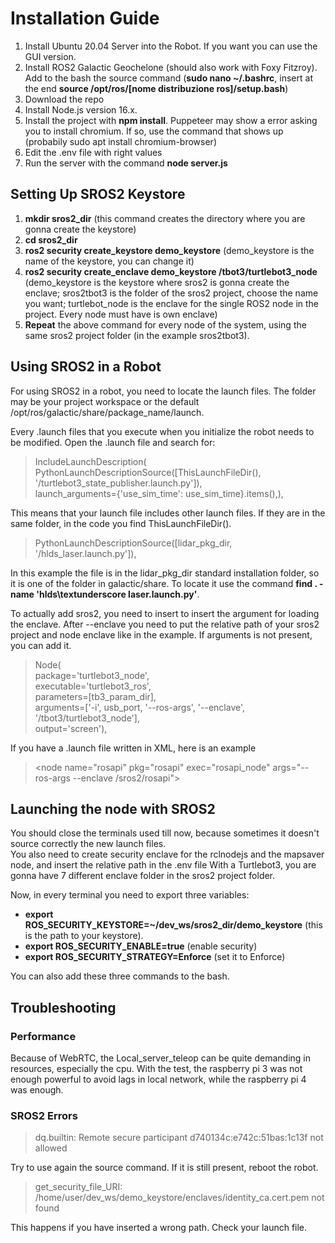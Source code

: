 # Installation Guide
1. Install Ubuntu 20.04 Server into the Robot. If you want you can use the GUI version.
2. Install ROS2 Galactic Geochelone (should also work with Foxy Fitzroy). Add to the bash the source command (**sudo nano ~/.bashrc**, insert at the end **source /opt/ros/[nome distribuzione ros]/setup.bash**)
3. Download the repo
4. Install Node.js version 16.x.
5. Install the project with **npm install**. Puppeteer may show a error asking you to install chromium. If so, use the command that shows up (probabily sudo apt install chromium-browser)
6. Edit the .env file with right values
7. Run the server with the command **node server.js**
## Setting Up SROS2 Keystore
1. **mkdir sros2_dir** (this command creates the directory where you are gonna create the keystore)
2. **cd sros2_dir**
3. **ros2 security create_keystore demo_keystore** (demo_keystore is the name of the keystore, you can change it)
4. **ros2 security create_enclave demo_keystore /tbot3/turtlebot3_node** 
(demo_keystore is the keystore where sros2 is gonna create the enclave; sros2tbot3 is the folder of the sros2 project, choose the name you want;
turtlebot_node is the enclave for the single ROS2 node in the project. Every node must have is own enclave)
5. **Repeat** the above command for every node of the system, using the same sros2 project folder (in the example sros2tbot3).
## Using SROS2 in a Robot
For using SROS2 in a robot, you need to locate the launch files. The folder may be your project workspace or the default /opt/ros/galactic/share/package_name/launch.

Every .launch files that you execute when you initialize the robot needs to be modified.
Open the .launch file and search for:
> IncludeLaunchDescription(  
> PythonLaunchDescriptionSource([ThisLaunchFileDir(), '/turtlebot3_state_publisher.launch.py']),  
> launch_arguments={'use_sim_time': use_sim_time}.items(),),

This means that your launch file includes other launch files. If they are in the same folder, in the code you find ThisLaunchFileDir().
> PythonLaunchDescriptionSource([lidar_pkg_dir, '/hlds_laser.launch.py']),

In this example the file is in the lidar_pkg_dir standard installation folder, so it is one of the folder in galactic/share. 
To locate it use the command **find . -name 'hlds\textunderscore laser.launch.py'**.

To actually add sros2, you need to insert to insert the argument for loading the enclave. 
After --enclave you need to put the relative path of your sros2 project and node enclave like in the example.
If arguments is not present, you can add it.

> Node(  
> package='turtlebot3_node',  
> executable='turtlebot3_ros',  
> parameters=[tb3_param_dir],  
> arguments=['-i', usb_port, '--ros-args', '--enclave', '/tbot3/turtlebot3_node'],  
> output='screen'),

If you have a .launch file written in XML, here is an example
> \<node name="rosapi" pkg="rosapi" exec="rosapi_node" args="--ros-args --enclave /sros2/rosapi"\>

## Launching the node with SROS2
You should close the terminals used till now, because sometimes it doesn't source correctly the new launch files.  
You also need to create security enclave for the rclnodejs and the mapsaver node, and insert the relative path in the .env file
With a Turtlebot3, you are gonna have 7 different enclave folder in the sros2 project folder.

Now, in every terminal you need to export three variables:
- **export ROS_SECURITY_KEYSTORE=~/dev_ws/sros2_dir/demo_keystore** (this is the path to your keystore).
- **export ROS_SECURITY_ENABLE=true** (enable security)
- **export ROS_SECURITY_STRATEGY=Enforce** (set it to Enforce)

You can also add these three commands to the bash.

## Troubleshooting
### Performance
Because of WebRTC, the Local_server_teleop can be quite demanding in resources, especially the cpu.
With the test, the raspberry pi 3 was not enough powerful to avoid lags in local network, while the raspberry pi 4 was enough.

### SROS2 Errors

> dq.builtin: Remote secure participant d740134c:e742c:51bas:1c13f not allowed

Try to use again the source command. If it is still present, reboot the robot.

> get_security_file_URI: /home/user/dev_ws/demo_keystore/enclaves/identity_ca.cert.pem not found

This happens if you have inserted a wrong path. Check your launch file.
